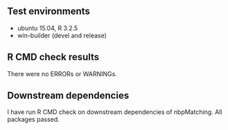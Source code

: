 ## Test environments
* ubuntu 15.04, R 3.2.5
* win-builder (devel and release)

## R CMD check results
There were no ERRORs or WARNINGs.

## Downstream dependencies
I have run R CMD check on downstream dependencies of nbpMatching.  All packages passed.
